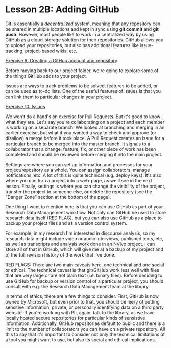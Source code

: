 Lesson 2B: Adding GitHub
========================

Git is essentially a *decentralized* system, meaning that any repository
can be shared in multiple locations and kept in sync using **git
commit** and **git push**. However, most people like to work in a
centralized way by using GitHub as a cloud-storage solution for their
repositories. GitHub allows you to upload your repositories, but also
has additional features like issue-tracking, project-based wikis, etc.

[Exercise 9: Creating a GitHub account and
repository](exercises/exercise9.md)

Before moving back to our project folder, we're going to explore some of
the things GitHub adds to your project.

Issues are ways to track problems to be solved, features to be added, or
can be used as to-do lists. One of the useful features of Issues is that
you can link them to particular changes in your project. 

[Exercise 10: Issues](exercises/exercise10.md)

We won't do a hand's on exercise for Pull Requests. But it's good to
know what they are. Let's say you're collaborating on a project and each
member is working on a separate branch. We looked at branching and
merging in an earlier exercise, but what if you wanted a way to check
and approve (or disallow) a merge before it took place. A Pull Request
creates an issue for a particular branch to be merged into the master
branch. It signals to a collaborator that a change, feature, fix, or
other piece of work has been completed and should be reviewed before
merging it into the main project.

Settings are where you can set up information and processes for your
project/repository as a whole. You can assign collaborators, manage
notifications, etc. A lot of this is quite technical (e.g. deploy keys).
It's also where you can turn a project into a web-page, as we'll see in
the next lesson. Finally, settings is where you can change the
visibility of the project, transfer the project to someone else, or
delete the repository (see the "Danger Zone" section at the bottom of
the page).

One thing I want to mention here is that you can use GitHub as part of
your Research Data Management workflow. Not only can GitHub be used to
store research data itself (RED FLAG), but you can also use GitHub as a
place to backup your project files and as a version control system.

For example, in my research I'm interested in discourse analysis, so my
research data might include video or audio interviews, published texts,
etc, as well as transcripts and analysis work done in an NVivo project.
I can store all of that in GitHub, which will give me a) a backup of my
project and b) the full revision history of the work that I've done.

RED FLAGS: There are two main caveats here, one technical and one
social or ethical. The technical caveat is that git/GitHub work less
well with files that are very large or are not plain text (i.e. binary
files). Before deciding to use GitHub for backup or version control of a
particular project, you should consult with e.g. the Research Data
Management team at the library.

In terms of ethics, there are a few things to consider. First, GitHub is
now owned by Microsoft, but even prior to that, you should be leery of
putting sensitive information, private, or personally identifying data
on a third party website. If you're working with PII, again, talk to the
library, as we have locally hosted secure repositories for particular
kinds of sensistive information. Additionally, GitHub repositories
default to public and there is a limit to the number of collaborators
you can have on a private repository. All this to say that it's
important to consider not only the technical limitations of a tool you
might want to use, but also its social and ethical implications.
